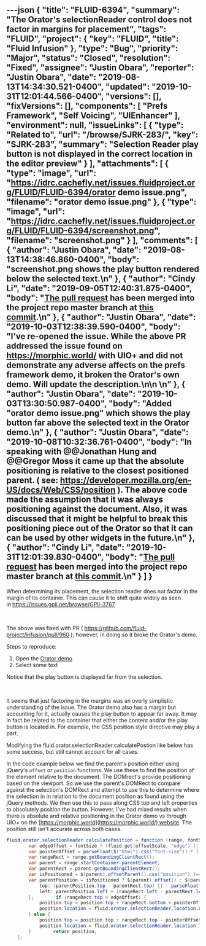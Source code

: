 ---json
{
  "title": "FLUID-6394",
  "summary": "The Orator's selectionReader control does not factor in margins for placement",
  "tags": "FLUID",
  "project": {
    "key": "FLUID",
    "title": "Fluid Infusion"
  },
  "type": "Bug",
  "priority": "Major",
  "status": "Closed",
  "resolution": "Fixed",
  "assignee": "Justin Obara",
  "reporter": "Justin Obara",
  "date": "2019-08-13T14:34:30.521-0400",
  "updated": "2019-10-31T12:01:44.566-0400",
  "versions": [],
  "fixVersions": [],
  "components": [
    "Prefs Framework",
    "Self Voicing",
    "UIEnhancer"
  ],
  "environment": null,
  "issueLinks": [
    {
      "type": "Related to",
      "url": "/browse/SJRK-283/",
      "key": "SJRK-283",
      "summary": "Selection Reader play button is not displayed in the correct location in the editor preview"
    }
  ],
  "attachments": [
    {
      "type": "image",
      "url": "https://idrc.cachefly.net/issues.fluidproject.org/FLUID/FLUID-6394/orator demo issue.png",
      "filename": "orator demo issue.png"
    },
    {
      "type": "image",
      "url": "https://idrc.cachefly.net/issues.fluidproject.org/FLUID/FLUID-6394/screenshot.png",
      "filename": "screenshot.png"
    }
  ],
  "comments": [
    {
      "author": "Justin Obara",
      "date": "2019-08-13T14:38:46.860-0400",
      "body": "screenshot.png shows the play button rendered below the selected text.\n"
    },
    {
      "author": "Cindy Li",
      "date": "2019-09-05T12:40:31.875-0400",
      "body": "[The pull request](https://github.com/fluid-project/infusion/pull/960) has been merged into the project repo master branch at [this commit](https://github.com/fluid-project/infusion/commit/b024bff871a7d4a73a3fc8f609d8dfd08149f209).\n"
    },
    {
      "author": "Justin Obara",
      "date": "2019-10-03T12:38:39.590-0400",
      "body": "I've re-opened the issue. While the above PR addressed the issue found on <https://morphic.world/> with UIO+ and did not demonstrate any adverse affects on the prefs framework demo, it broken the Orator's own demo. Will update the description.\n\n \n"
    },
    {
      "author": "Justin Obara",
      "date": "2019-10-03T13:30:50.987-0400",
      "body": "Added \"orator demo issue.png\" which shows the play button far above the selected text in the Orator demo.\n"
    },
    {
      "author": "Justin Obara",
      "date": "2019-10-08T10:32:36.761-0400",
      "body": "In speaking with @@Jonathan Hung and @@Gregor Moss it came up that the absolute positioning is relative to the closest positioned parent. ( see: <https://developer.mozilla.org/en-US/docs/Web/CSS/position> ). The above code made the assumption that it was always positioning against the document. Also, it was discussed that it might be helpful to break this positioning piece out of the Orator so that it can can be used by other widgets in the future.\n"
    },
    {
      "author": "Cindy Li",
      "date": "2019-10-31T12:01:39.830-0400",
      "body": "[The pull request](https://github.com/fluid-project/infusion/pull/963) has been merged into the project repo master branch at [this commit](https://github.com/fluid-project/infusion/commit/345496b1c5fce5d64ee69a5b5415530ee1426aa9).\n"
    }
  ]
}
---
When determining its placement, the selection reader does not factor in the margin of its container. This can cause it to shift quite widely as seen in <https://issues.gpii.net/browse/GPII-3767>

 

The above was fixed with PR ( <https://github.com/fluid-project/infusion/pull/960> ); however, in doing so it broke the Orator's demo.

Steps to reproduce:

1. Open the [Orator demo](https://build.fluidproject.org/infusion/demos/orator/)
2. Select some text 

Notice that the play button is displayed far from the selection.

 

It seems that just factoring in the margins was an overly simplistic understanding of the issue. The Orator demo also has a margin but accounting for it, actually causes the play button to appear far away. It may in fact be related to the container that either the content and/or the play button is located in. For example, the CSS position style directive may play a part. 

Modifying the fluid.orator.selectionReader.calculatePostion like below has some success, but still cannot account for all cases. 

In the code example below we find the parent's position either using jQuery's `offset` or `position` functions. We use these to find the position of the element relative to the document. The DOMrect's provide positioning based on the viewport. So we use the parent's DOMRect to compare against the selection's DOMRect and attempt to use this to determine where the selection in in relation to the document position as found using the jQuery methods. We then use this to pass along CSS top and left properties to absolutely position the button. However, I've had mixed results when there is absolute and relative positioning in the Orator demo vs through UIO+ on the [https://morphic.world](https://morphic.world/) website. The position still isn't accurate across both cases.

```java
fluid.orator.selectionReader.calculatePosition = function (range, fontSize, offsetScale) {
        var edgeOffset = fontSize * (fluid.get(offsetScale, "edge") || 1);
        var pointerOffset = parseFloat($("html").css("font-size")) * 1.8;
        var rangeRect = range.getBoundingClientRect();
        var parent = range.startContainer.parentElement;
        var parentRect = parent.getBoundingClientRect();
        var isPositioned = $(parent).offsetParent().css("position") !== "static";
        var parentPosition = isPositioned ? $(parent).offset() : $(parent).position();        var position = {
            top: (parentPosition.top - parentRect.top) || - parseFloat($(parent).css("font-size")),
            left: parentPosition.left + (rangeRect.left - parentRect.left)
        };        if (rangeRect.top < edgeOffset) {
            position.top = position.top + rangeRect.bottom + pointerOffset;
            position.location = fluid.orator.selectionReader.location.BOTTOM;
        } else {
            position.top = position.top + rangeRect.top - pointerOffset;
            position.location = fluid.orator.selectionReader.location.TOP;
        }        return position;
    };
```

        